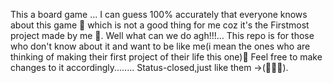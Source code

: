 This a board game ... I can guess 100% accurately that everyone knows about this game 🥺 which is not a good thing for me coz it's the Firstmost project made by me 🤒.
Well what can we do agh!!!... This repo is for those who don't know about it and want to be like me(i mean the ones who are thinking of making their first project of their life this one)🐣
Feel free to make changes to it accordingly........
Status-closed,just like them ->(🦖🐲🦕).
